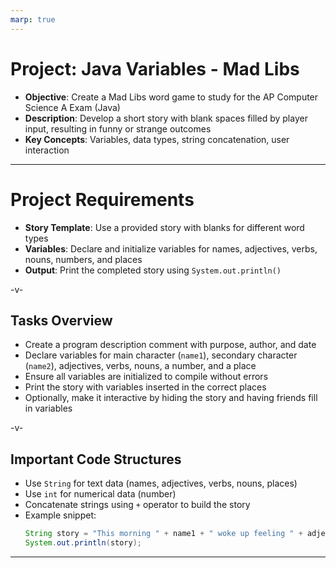 ```yaml
---
marp: true
---
```


# Project: Java Variables - Mad Libs

-   **Objective**: Create a Mad Libs word game to study for the AP Computer Science A Exam (Java)
-   **Description**: Develop a short story with blank spaces filled by player input, resulting in funny or strange outcomes
-   **Key Concepts**: Variables, data types, string concatenation, user interaction

---

# Project Requirements

-   **Story Template**: Use a provided story with blanks for different word types
-   **Variables**: Declare and initialize variables for names, adjectives, verbs, nouns, numbers, and places
-   **Output**: Print the completed story using `System.out.println()`

-v-

## Tasks Overview

-   Create a program description comment with purpose, author, and date
-   Declare variables for main character (`name1`), secondary character (`name2`), adjectives, verbs, nouns, a number, and a place
-   Ensure all variables are initialized to compile without errors
-   Print the story with variables inserted in the correct places
-   Optionally, make it interactive by hiding the story and having friends fill in variables

-v-

## Important Code Structures

-   Use `String` for text data (names, adjectives, verbs, nouns, places)
-   Use `int` for numerical data (number)
-   Concatenate strings using `+` operator to build the story
-   Example snippet:
    ```java
    String story = "This morning " + name1 + " woke up feeling " + adjective1 + ".";
    System.out.println(story);
    ```

---
